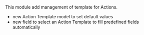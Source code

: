 This module add management of template for Actions.

- new Action Template model to set default values
- new field to select an Action Template to fill predefined fields
  automatically
